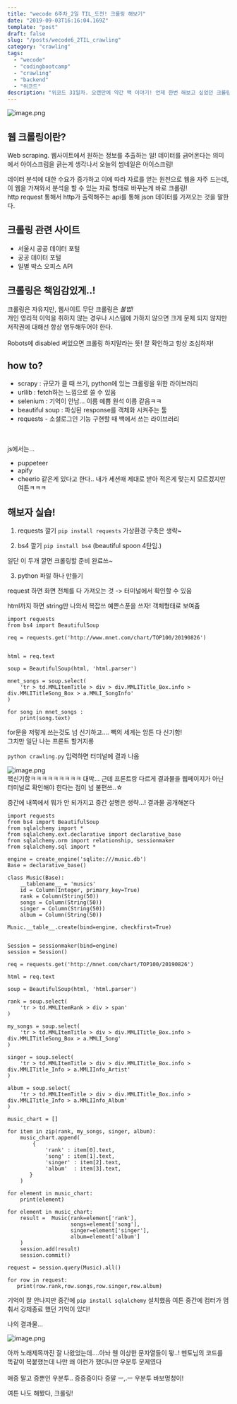 ```yaml
---
title: "wecode 6주차_2일 TIL_도전! 크롤링 해보기"
date: "2019-09-03T16:16:04.169Z"
template: "post"
draft: false
slug: "/posts/wecode6_2TIL_crawling"
category: "crawling"
tags:
  - "wecode"
  - "codingbootcamp"
  - "crawling"
  - "backend"
  - "위코드"
description: "위코드 31일차. 오랜만에 약간 백 이야기! 언제 한번 해보고 싶었던 크롤링... 위코드에서 세션이 열려서 드디어 나도 한번 해보았다!"
---
```


![image.png](https://images.velog.io/post-images/dooreplay/602d4930-d209-11e9-93d3-efc48314c767/image.png)

## 웹 크롤링이란?

Web scraping. 웹사이트에서 원하는 정보를 추출하는 일!
데이터를 긁어온다는 의미에서 아이스크림을 긁는게 생각나서 오늘의 썸네일은 아이스크림!

데이터 분석에 대한 수요가 증가하고 이에 따라 자료를 얻는 원천으로 웹을 자주 드는데, 이 웹을 가져와서 분석을 할 수 있는 자료 형태로 바꾸는게 바로 크롤링!<br/>
http request 통해서 http가 출력해주는 api를 통해 json 데이터를 가져오는 것을 말한다.

## 크롤링 관련 사이트

- 서울시 공공 데이터 포털
- 공공 데이터 포털
- 일별 박스 오피스 API

## 크롤링은 책임감있게..!

크롤링은 자유지만, 웹사이트 무단 크롤링은 _불법!_ <br />
개인 영리적 이익을 취하지 않는 경우나 시스템에 가하지 않으면 크게 문제 되지 않지만 저작권에 대해선 항상 염두해두어야 한다. <br />
<br />Robots에 disabled 써있으면 크롤링 하지말라는 뜻! 잘 확인하고 항상 조심하자!

## how to?

- scrapy : 규모가 클 때 쓰기, python에 있는 크롤링을 위한 라이브러리 <br />
- urllib : fetch하는 느낌으로 쓸 수 있음
- selenium : 기억이 안남... 이름 예쁨 원석 이름 같음ㅋㅋ
- beautiful soup : 파싱된 response를 객체화 시켜주는 툴
- requests - 소셜로그인 기능 구현할 때 백에서 쓰는 라이브러리

<br /> <br />
js에서는...

- puppeteer
- apify
- cheerio
  같은게 있다고 한다.. 내가 세션때 제대로 받아 적은게 맞는지 모르겠지만 여튼ㅋㅋㅋ

## 해보자 실습!

1. requests 깔기
   `pip install requests`
   가상환경 구축은 생략~

2. bs4 깔기
   `pip install bs4`
   (beautiful spoon 4탄임.)

일단 이 두개 깔면 크롤링할 준비 완료쓰~

3. python 파일 하나 만들기

request 하면 화면 전체를 다 가져오는 것 -> 터미널에서 확인할 수 있음

html까지 하면 string만 나와서 복잡쓰
예쁜스푼을 쓰자! 객체형태로 보여줌

```
import requests
from bs4 import BeautifulSoup

req = requests.get('http://www.mnet.com/chart/TOP100/20190826')


html = req.text

soup = BeautifulSoup(html, 'html.parser')

mnet_songs = soup.select(
    'tr > td.MMLItemTitle > div > div.MMLITitle_Box.info > div.MMLITitleSong_Box > a.MMLI_SongInfo'
)

for song in mnet_songs :
    print(song.text)
```

for문을 저렇게 쓰는것도 넘 신기하고....
빽의 세계는 암튼 다 신기함!
<br />그치만 일단 나는 프론트 할거지롱

`python crawling.py` 입력하면 터미널에 결과 나옴

![image.png](https://images.velog.io/post-images/dooreplay/2f3ad700-c88d-11e9-bc39-4fa6ed49fec8/image.png)
<br />핵신기함ㅋㅋㅋㅋㅋㅋㅋㅋㅋ 대박...
근데 프론트랑 다르게 결과물을 웹페이지가 아닌 터미널로 확인해야 한다는 점이 넘 불편쓰..☆

중간에 내쪽에서 뭐가 안 되가지고 중간 설명은 생략...!
결과물 공개해본다

```
import requests
from bs4 import BeautifulSoup
from sqlalchemy import *
from sqlalchemy.ext.declarative import declarative_base
from sqlalchemy.orm import relationship, sessionmaker
from sqlalchemy.sql import *

engine = create_engine('sqlite:///music.db')
Base = declarative_base()

class Music(Base):
    __tablename__ = 'musics'
    id = Column(Integer, primary_key=True)
    rank = Column(String(50))
    songs = Column(String(50))
    singer = Column(String(50))
    album = Column(String(50))

Music.__table__.create(bind=engine, checkfirst=True)


Session = sessionmaker(bind=engine)
session = Session()

req = requests.get('http://mnet.com/chart/TOP100/20190826')

html = req.text

soup = BeautifulSoup(html, 'html.parser')

rank = soup.select(
    'tr > td.MMLItemRank > div > span'
)

my_songs = soup.select(
    'tr > td.MMLItemTitle > div > div.MMLITitle_Box.info > div.MMLITitleSong_Box > a.MMLI_Song'
)

singer = soup.select(
    'tr > td.MMLItemTitle > div > div.MMLITitle_Box.info > div.MMLITitle_Info > a.MMLIInfo_Artist'
)

album = soup.select(
    'tr > td.MMLItemTitle > div > div.MMLITitle_Box.info > div.MMLITitle_Info > a.MMLIInfo_Album'
)

music_chart = []

for item in zip(rank, my_songs, singer, album):
    music_chart.append(
        {
            'rank' : item[0].text,
            'song' : item[1].text,
            'singer' : item[2].text,
            'album'  : item[3].text,
       }
    )

for element in music_chart:
    print(element)

for element in music_chart:
    result =  Music(rank=element['rank'],
                    songs=element['song'],
                    singer=element['singer'],
                    album=element['album']
    )
    session.add(result)
    session.commit()

request = session.query(Music).all()

for row in request:
   print(row.rank,row.songs,row.singer,row.album)

```

기억이 잘 안나지만 중간에 `pip install sqlalchemy` 설치했음
여튼 중간에 컴터가 멈춰서 강제종료 했던 기억이 있다!

나의 결과물...

![image.png](https://images.velog.io/post-images/dooreplay/c56ff520-c892-11e9-ad06-c7058f1fcfa5/image.png)

아까 노래제목까진 잘 나왔었는데....아놔 웬 이상한 문자열들이 뙇..!
멘토님의 코드를 똑같이 복붙했는데 나만 왜 이런가 했더니만 우분투 문제였다 <br />
<br />애증 말고 증뿐인 우분투.. 증증증이다 증말 ㅡ,.ㅡ
우분투 바보멍청이!

여튼 나도 해봤다, 크롤링!
